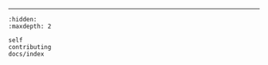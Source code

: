 ```{include} ./README.md

````

---------

```{toctree}
:hidden:
:maxdepth: 2

self
contributing
docs/index
```
